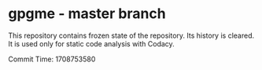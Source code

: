 # gpgme - master branch

This repository contains frozen state of the repository.
Its history is cleared. It is used only for static code
analysis with Codacy.

Commit Time: 1708753580